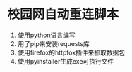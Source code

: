 # 校园网自动重连脚本
1. 使用python语言编写
2. 用了pip来安装requests库
3. 使用firefox的httpfox插件来抓取数据包
4. 使用pyinstaller生成exe可执行文件
